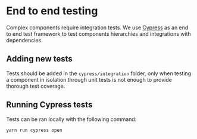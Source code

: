# End to end testing

Complex components require integration tests. We use [Cypress](https://docs.cypress.io/) as an end to end test framework to test components hierarchies and integrations with dependencies.

## Adding new tests

Tests should be added in the `cypress/integration` folder, only when testing a component in isolation through unit tests is not enough to provide thorough test coverage.

## Running Cypress tests

Tests can be ran locally with the following command:

```shell
yarn run cypress open
```